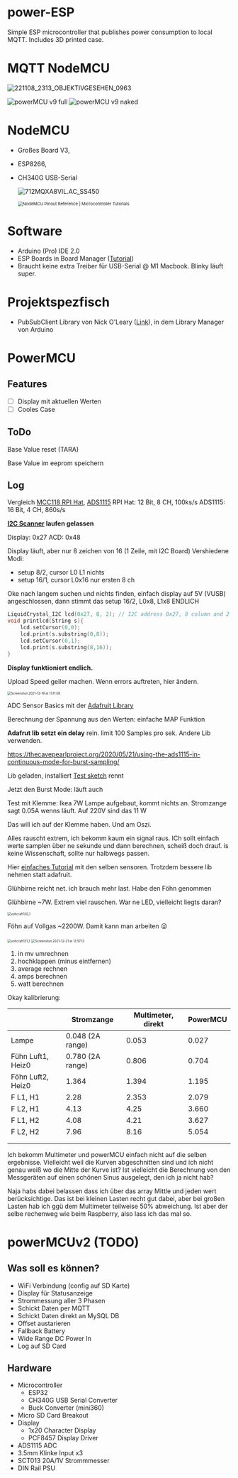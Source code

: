 # power-ESP
Simple ESP microcontroller that publishes power consumption to local MQTT. Includes 3D printed case. 

# MQTT NodeMCU

![221108_2313_OBJEKTIVGESEHEN_0963](assets/221108_2313_OBJEKTIVGESEHEN_0963.jpg)



<img src="assets/powerMCU v9 full.png" alt="powerMCU v9 full" />

<img src="assets/powerMCU v9 naked.png" alt="powerMCU v9 naked" />







# NodeMCU

- Großes Board V3, 

- ESP8266, 

- CH340G USB-Serial

  ![712MQXA8VIL._AC_SS450_](assets/712MQXA8VIL._AC_SS450_.jpg)

  <img src="https://i1.wp.com/www.teachmemicro.com/wp-content/uploads/2018/04/NodeMCUv3.0-pinout.jpg?ssl=1" alt="NodeMCU Pinout Reference | Microcontroller Tutorials" style="zoom: 67%;" />

# Software

- Arduino (Pro) IDE 2.0
- ESP Boards in Board Manager ([Tutorial](https://randomnerdtutorials.com/installing-esp8266-nodemcu-arduino-ide-2-0/))
- Braucht keine extra Treiber für USB-Serial @ M1 Macbook. Blinky läuft super.



# Projektspezfisch

- PubSubClient Library von Nick O'Leary ([Link](https://pubsubclient.knolleary.net)), in dem Library Manager von Arduino

# PowerMCU

## Features

- [ ] Display mit aktuellen Werten
- [ ] Cooles Case

## ToDo

Base Value reset (TARA)

Base Value im eeprom speichern



## Log

Vergleich [MCC118 RPI Hat](https://www.mccdaq.com/DAQ-HAT/MCC-118.aspx), [ADS1115](https://learn.adafruit.com/adafruit-4-channel-adc-breakouts/overview)
RPI Hat: 12 Bit, 8 CH, 100ks/s
ADS1115: 16 Bit, 4 CH, 860s/s

**[I2C Scanner](https://playground.arduino.cc/Main/sourceblock_1/index.txt?action=sourceblock&num=1) laufen gelassen**

Display: 0x27
ACD: 0x48

Display läuft, aber nur 8 zeichen von 16 (1 Zeile, mit I2C Board)
Vershiedene Modi:

- setup 8/2, cursor L0 L1
  nichts
- setup 16/1, cursor L0x16
  nur ersten 8 ch

Oke nach langem suchen und nichts finden, einfach display auf 5V (VUSB) angeschlossen, dann stimmt das
setup 16/2, L0x8, L1x8
ENDLICH

```c
LiquidCrystal_I2C lcd(0x27, 8, 2); // I2C address 0x27, 8 column and 2 rows
void printlcd(String s){
    lcd.setCursor(0,0);
    lcd.print(s.substring(0,8));
    lcd.setCursor(0,1);
    lcd.print(s.substring(8,16));
}
```

**Display funktioniert endlich.**

Upload Speed geiler machen. Wenn errors auftreten, hier ändern.

<img src="assets/Screenshot 2021-12-19 at 13.11.08.png" alt="Screenshot 2021-12-19 at 13.11.08" style="zoom:50%;" />

ADC Sensor Basics mit der [Adafruit Library](https://learn.adafruit.com/adafruit-4-channel-adc-breakouts/arduino-code)

Berechnung der Spannung aus den Werten: einfache MAP Funktion

**Adafrut lib setzt ein delay** rein. limit 100 Samples pro sek. Andere Lib verwenden.

https://thecavepearlproject.org/2020/05/21/using-the-ads1115-in-continuous-mode-for-burst-sampling/

Lib geladen, installiert [Test sketch](https://github.com/terryjmyers/ADS1115-Lite/blob/master/examples/ADS1115_lite/ADS1115_lite.ino) rennt

Jetzt den Burst Mode: läuft auch

Test mit Klemme: Ikea 7W Lampe aufgebaut, kommt nichts an.
Stromzange sagt 0.05A wenns läuft. Auf 220V sind das 11 W

Das will ich auf der Klemme haben. Und am Oszi.

Alles rauscht extrem, ich bekomm kaum ein signal raus. ICh sollt einfach werte samplen über ne sekunde und dann berechnen, scheiß doch drauf. is keine Wissenschaft, sollte nur halbwegs passen.

Hier [einfaches Tutorial](https://www.poweruc.pl/blogs/news/non-invasive-sensor-yhdc-sct013-000-ct-used-with-arduino-sct-013) mit den selben sensoren. Trotzdem bessere lib nehmen statt adafruit.

Glühbirne reicht net. ich brauch mehr last. Habe den Föhn genommen

Glühbirne ~7W. Extrem viel rauschen. War ne LED, vielleicht liegts daran?

<img src="assets/voltcraft130_1.bmp" alt="voltcraft130_1" style="zoom:50%;" />

Föhn auf Vollgas ~2200W. Damit kann man arbeiten 😜 

<img src="assets/voltcraft131_1.bmp" alt="voltcraft131_1" style="zoom:50%;" />

<img src="assets/Screenshot 2021-12-21 at 13.57.13.png" alt="Screenshot 2021-12-21 at 13.57.13" style="zoom:50%;" />

1. in mv umrechnen
2. hochklappen (minus eintfernen)
3. average rechnen
4. amps berechnen
5. watt berechnen



Okay kalibrierung:

|                   | Stromzange       | Multimeter, direkt | PowerMCU |
| ----------------- | ---------------- | ------------------ | -------- |
| Lampe             | 0.048 (2A range) | 0.053              | 0.027    |
| Fühn Luft1, Heiz0 | 0.780 (2A range) | 0.806              | 0.704    |
| Föhn Luft2, Heiz0 | 1.364            | 1.394              | 1.195    |
| F L1, H1          | 2.28             | 2.353              | 2.079    |
| F L2, H1          | 4.13             | 4.25               | 3.660    |
| F L1, H2          | 4.08             | 4.21               | 3.627    |
| F L2, H2          | 7.96             | 8.16               | 5.054    |
|                   |                  |                    |          |
|                   |                  |                    |          |

Ich bekomm Multimeter und powerMCU einfach nicht auf die selben ergebnisse. Vielleicht weil die Kurven abgeschnitten sind und ich nicht genau weiß wo die Mitte der Kurve ist? Ist vielleicht die Berechnung von den Messgeräten auf einen schönen Sinus ausgelegt, den ich ja nicht hab?

Naja habs dabei belassen dass ich über das array Mittle und jeden wert berücksichtige. Das ist bei kleinen Lasten recht gut dabei, aber bei großen Lasten hab ich ggü dem Multimeter teilweise 50% abweichung. Ist aber der selbe rechenweg wie beim Raspberry, also lass ich das mal so.



# powerMCUv2 (TODO)

## Was soll es können?

- WiFi Verbindung (config auf SD Karte)
- Display für Statusanzeige
- Strommessung aller 3 Phasen
- Schickt Daten per MQTT
- Schickt Daten direkt an MySQL DB
- Offset austarieren
- Fallback Battery
- Wide Range DC Power In
- Log auf SD Card

## Hardware

- Microcontroller
  - ESP32
  - CH340G USB Serial Converter
  - Buck Converter (mini360)
- Micro SD Card Breakout
- Display
  - 1x20 Character Display
  - PCF8457 Display Driver
- ADS1115 ADC
- 3.5mm Klinke Input x3
- SCT013 20A/1V Strommmesser
- DIN Rail PSU

